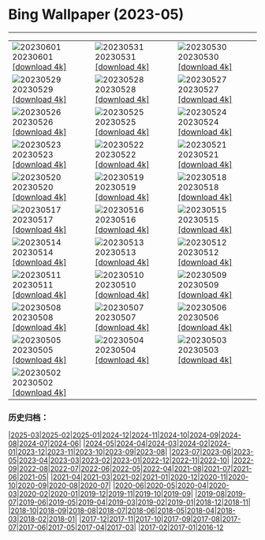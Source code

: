 # Bing Wallpaper (2023-05)
**************

<table><tr><td><img class="wallpaper" src="https://www.bing.com/th?id=OHR.ReefAwareness_EN-IN1544329394_1920x1080.jpg" alt="20230601"> 20230601 <a class="wallpaper_link" href="https://www.bing.com/th?id=OHR.ReefAwareness_EN-IN1544329394_UHD.jpg">[download 4k]</a></td><td><img class="wallpaper" src="https://www.bing.com/th?id=OHR.WorldOtterDay_EN-IN1276550407_1920x1080.jpg" alt="20230531"> 20230531 <a class="wallpaper_link" href="https://www.bing.com/th?id=OHR.WorldOtterDay_EN-IN1276550407_UHD.jpg">[download 4k]</a></td><td><img class="wallpaper" src="https://www.bing.com/th?id=OHR.HiddenBeach_EN-IN1009573165_1920x1080.jpg" alt="20230530"> 20230530 <a class="wallpaper_link" href="https://www.bing.com/th?id=OHR.HiddenBeach_EN-IN1009573165_UHD.jpg">[download 4k]</a></td></tr><tr><td><img class="wallpaper" src="https://www.bing.com/th?id=OHR.Silhouetteofmangoes_EN-IN2114366270_1920x1080.jpg" alt="20230529"> 20230529 <a class="wallpaper_link" href="https://www.bing.com/th?id=OHR.Silhouetteofmangoes_EN-IN2114366270_UHD.jpg">[download 4k]</a></td><td><img class="wallpaper" src="https://www.bing.com/th?id=OHR.TegallalangTerrace_EN-IN0435015951_1920x1080.jpg" alt="20230528"> 20230528 <a class="wallpaper_link" href="https://www.bing.com/th?id=OHR.TegallalangTerrace_EN-IN0435015951_UHD.jpg">[download 4k]</a></td><td><img class="wallpaper" src="https://www.bing.com/th?id=OHR.AloeDichotomum_EN-IN0114436904_1920x1080.jpg" alt="20230527"> 20230527 <a class="wallpaper_link" href="https://www.bing.com/th?id=OHR.AloeDichotomum_EN-IN0114436904_UHD.jpg">[download 4k]</a></td></tr><tr><td><img class="wallpaper" src="https://www.bing.com/th?id=OHR.WatSriSawai_EN-IN9312975486_1920x1080.jpg" alt="20230526"> 20230526 <a class="wallpaper_link" href="https://www.bing.com/th?id=OHR.WatSriSawai_EN-IN9312975486_UHD.jpg">[download 4k]</a></td><td><img class="wallpaper" src="https://www.bing.com/th?id=OHR.SaksunFaroe_EN-IN1825652492_1920x1080.jpg" alt="20230525"> 20230525 <a class="wallpaper_link" href="https://www.bing.com/th?id=OHR.SaksunFaroe_EN-IN1825652492_UHD.jpg">[download 4k]</a></td><td><img class="wallpaper" src="https://www.bing.com/th?id=OHR.OldFortress_EN-IN1445892314_1920x1080.jpg" alt="20230524"> 20230524 <a class="wallpaper_link" href="https://www.bing.com/th?id=OHR.OldFortress_EN-IN1445892314_UHD.jpg">[download 4k]</a></td></tr><tr><td><img class="wallpaper" src="https://www.bing.com/th?id=OHR.KeralaCoffee_EN-IN3034159364_1920x1080.jpg" alt="20230523"> 20230523 <a class="wallpaper_link" href="https://www.bing.com/th?id=OHR.KeralaCoffee_EN-IN3034159364_UHD.jpg">[download 4k]</a></td><td><img class="wallpaper" src="https://www.bing.com/th?id=OHR.BiodiverseCostaRica_EN-IN8021514039_1920x1080.jpg" alt="20230522"> 20230522 <a class="wallpaper_link" href="https://www.bing.com/th?id=OHR.BiodiverseCostaRica_EN-IN8021514039_UHD.jpg">[download 4k]</a></td><td><img class="wallpaper" src="https://www.bing.com/th?id=OHR.PontdArcole_EN-IN6509712562_1920x1080.jpg" alt="20230521"> 20230521 <a class="wallpaper_link" href="https://www.bing.com/th?id=OHR.PontdArcole_EN-IN6509712562_UHD.jpg">[download 4k]</a></td></tr><tr><td><img class="wallpaper" src="https://www.bing.com/th?id=OHR.EuropeanHoneybee_EN-IN6241503150_1920x1080.jpg" alt="20230520"> 20230520 <a class="wallpaper_link" href="https://www.bing.com/th?id=OHR.EuropeanHoneybee_EN-IN6241503150_UHD.jpg">[download 4k]</a></td><td><img class="wallpaper" src="https://www.bing.com/th?id=OHR.SumatranRhino_EN-IN5930187437_1920x1080.jpg" alt="20230519"> 20230519 <a class="wallpaper_link" href="https://www.bing.com/th?id=OHR.SumatranRhino_EN-IN5930187437_UHD.jpg">[download 4k]</a></td><td><img class="wallpaper" src="https://www.bing.com/th?id=OHR.MuseoSoumaya_EN-IN1926951073_1920x1080.jpg" alt="20230518"> 20230518 <a class="wallpaper_link" href="https://www.bing.com/th?id=OHR.MuseoSoumaya_EN-IN1926951073_UHD.jpg">[download 4k]</a></td></tr><tr><td><img class="wallpaper" src="https://www.bing.com/th?id=OHR.CormorantBridge_EN-IN1389853448_1920x1080.jpg" alt="20230517"> 20230517 <a class="wallpaper_link" href="https://www.bing.com/th?id=OHR.CormorantBridge_EN-IN1389853448_UHD.jpg">[download 4k]</a></td><td><img class="wallpaper" src="https://www.bing.com/th?id=OHR.AmericanWetlands_EN-IN0884262623_1920x1080.jpg" alt="20230516"> 20230516 <a class="wallpaper_link" href="https://www.bing.com/th?id=OHR.AmericanWetlands_EN-IN0884262623_UHD.jpg">[download 4k]</a></td><td><img class="wallpaper" src="https://www.bing.com/th?id=OHR.MorroJable_EN-IN0488952902_1920x1080.jpg" alt="20230515"> 20230515 <a class="wallpaper_link" href="https://www.bing.com/th?id=OHR.MorroJable_EN-IN0488952902_UHD.jpg">[download 4k]</a></td></tr><tr><td><img class="wallpaper" src="https://www.bing.com/th?id=OHR.TheMeghalayaWaterfall_EN-IN6320146549_1920x1080.jpg" alt="20230514"> 20230514 <a class="wallpaper_link" href="https://www.bing.com/th?id=OHR.TheMeghalayaWaterfall_EN-IN6320146549_UHD.jpg">[download 4k]</a></td><td><img class="wallpaper" src="https://www.bing.com/th?id=OHR.SonnyBonoPelicans_EN-IN9950260551_1920x1080.jpg" alt="20230513"> 20230513 <a class="wallpaper_link" href="https://www.bing.com/th?id=OHR.SonnyBonoPelicans_EN-IN9950260551_UHD.jpg">[download 4k]</a></td><td><img class="wallpaper" src="https://www.bing.com/th?id=OHR.WildLupine_EN-IN9585224791_1920x1080.jpg" alt="20230512"> 20230512 <a class="wallpaper_link" href="https://www.bing.com/th?id=OHR.WildLupine_EN-IN9585224791_UHD.jpg">[download 4k]</a></td></tr><tr><td><img class="wallpaper" src="https://www.bing.com/th?id=OHR.FootballField_EN-IN8060737169_1920x1080.jpg" alt="20230511"> 20230511 <a class="wallpaper_link" href="https://www.bing.com/th?id=OHR.FootballField_EN-IN8060737169_UHD.jpg">[download 4k]</a></td><td><img class="wallpaper" src="https://www.bing.com/th?id=OHR.CordouanLighthouse_EN-IN3002419578_1920x1080.jpg" alt="20230510"> 20230510 <a class="wallpaper_link" href="https://www.bing.com/th?id=OHR.CordouanLighthouse_EN-IN3002419578_UHD.jpg">[download 4k]</a></td><td><img class="wallpaper" src="https://www.bing.com/th?id=OHR.JimCorbettNationalPark_EN-IN3547668563_1920x1080.jpg" alt="20230509"> 20230509 <a class="wallpaper_link" href="https://www.bing.com/th?id=OHR.JimCorbettNationalPark_EN-IN3547668563_UHD.jpg">[download 4k]</a></td></tr><tr><td><img class="wallpaper" src="https://www.bing.com/th?id=OHR.TheChaps_EN-IN0865316362_1920x1080.jpg" alt="20230508"> 20230508 <a class="wallpaper_link" href="https://www.bing.com/th?id=OHR.TheChaps_EN-IN0865316362_UHD.jpg">[download 4k]</a></td><td><img class="wallpaper" src="https://www.bing.com/th?id=OHR.SealLaughing_EN-IN5379477699_1920x1080.jpg" alt="20230507"> 20230507 <a class="wallpaper_link" href="https://www.bing.com/th?id=OHR.SealLaughing_EN-IN5379477699_UHD.jpg">[download 4k]</a></td><td><img class="wallpaper" src="https://www.bing.com/th?id=OHR.HwangmaesanAzaleas_EN-IN8139492893_1920x1080.jpg" alt="20230506"> 20230506 <a class="wallpaper_link" href="https://www.bing.com/th?id=OHR.HwangmaesanAzaleas_EN-IN8139492893_UHD.jpg">[download 4k]</a></td></tr><tr><td><img class="wallpaper" src="https://www.bing.com/th?id=OHR.Popocatepetl_EN-IN7907317303_1920x1080.jpg" alt="20230505"> 20230505 <a class="wallpaper_link" href="https://www.bing.com/th?id=OHR.Popocatepetl_EN-IN7907317303_UHD.jpg">[download 4k]</a></td><td><img class="wallpaper" src="https://www.bing.com/th?id=OHR.RebelBase_EN-IN0919958475_1920x1080.jpg" alt="20230504"> 20230504 <a class="wallpaper_link" href="https://www.bing.com/th?id=OHR.RebelBase_EN-IN0919958475_UHD.jpg">[download 4k]</a></td><td><img class="wallpaper" src="https://www.bing.com/th?id=OHR.ThreeWildebeest_EN-IN5007825213_1920x1080.jpg" alt="20230503"> 20230503 <a class="wallpaper_link" href="https://www.bing.com/th?id=OHR.ThreeWildebeest_EN-IN5007825213_UHD.jpg">[download 4k]</a></td></tr><tr><td><img class="wallpaper" src="https://www.bing.com/th?id=OHR.KlostersSerneus_EN-IN1836496709_1920x1080.jpg" alt="20230502"> 20230502 <a class="wallpaper_link" href="https://www.bing.com/th?id=OHR.KlostersSerneus_EN-IN1836496709_UHD.jpg">[download 4k]</a></td><td></td><td></td></tr></table>

### 历史归档：

|[2025-03](/../2025-03/2025-03.md)|[2025-02](/../2025-02/2025-02.md)|[2025-01](/../2025-01/2025-01.md)|[2024-12](/../2024-12/2024-12.md)|[2024-11](/../2024-11/2024-11.md)|[2024-10](/../2024-10/2024-10.md)|[2024-09](/../2024-09/2024-09.md)|[2024-08](/../2024-08/2024-08.md)|[2024-07](/../2024-07/2024-07.md)|[2024-06](/../2024-06/2024-06.md)|
|[2024-05](/../2024-05/2024-05.md)|[2024-04](/../2024-04/2024-04.md)|[2024-03](/../2024-03/2024-03.md)|[2024-02](/../2024-02/2024-02.md)|[2024-01](/../2024-01/2024-01.md)|[2023-12](/../2023-12/2023-12.md)|[2023-11](/../2023-11/2023-11.md)|[2023-10](/../2023-10/2023-10.md)|[2023-09](/../2023-09/2023-09.md)|[2023-08](/../2023-08/2023-08.md)|
|[2023-07](/../2023-07/2023-07.md)|[2023-06](/../2023-06/2023-06.md)|[2023-05](/2023-05.md)|[2023-04](/../2023-04/2023-04.md)|[2023-03](/../2023-03/2023-03.md)|[2023-02](/../2023-02/2023-02.md)|[2023-01](/../2023-01/2023-01.md)|[2022-12](/../2022-12/2022-12.md)|[2022-11](/../2022-11/2022-11.md)|[2022-10](/../2022-10/2022-10.md)|
|[2022-09](/../2022-09/2022-09.md)|[2022-08](/../2022-08/2022-08.md)|[2022-07](/../2022-07/2022-07.md)|[2022-06](/../2022-06/2022-06.md)|[2022-05](/../2022-05/2022-05.md)|[2022-04](/../2022-04/2022-04.md)|[2021-08](/../2021-08/2021-08.md)|[2021-07](/../2021-07/2021-07.md)|[2021-06](/../2021-06/2021-06.md)|[2021-05](/../2021-05/2021-05.md)|
|[2021-04](/../2021-04/2021-04.md)|[2021-03](/../2021-03/2021-03.md)|[2021-02](/../2021-02/2021-02.md)|[2021-01](/../2021-01/2021-01.md)|[2020-12](/../2020-12/2020-12.md)|[2020-11](/../2020-11/2020-11.md)|[2020-10](/../2020-10/2020-10.md)|[2020-09](/../2020-09/2020-09.md)|[2020-08](/../2020-08/2020-08.md)|[2020-07](/../2020-07/2020-07.md)|
|[2020-06](/../2020-06/2020-06.md)|[2020-05](/../2020-05/2020-05.md)|[2020-04](/../2020-04/2020-04.md)|[2020-03](/../2020-03/2020-03.md)|[2020-02](/../2020-02/2020-02.md)|[2020-01](/../2020-01/2020-01.md)|[2019-12](/../2019-12/2019-12.md)|[2019-11](/../2019-11/2019-11.md)|[2019-10](/../2019-10/2019-10.md)|[2019-09](/../2019-09/2019-09.md)|
|[2019-08](/../2019-08/2019-08.md)|[2019-07](/../2019-07/2019-07.md)|[2019-06](/../2019-06/2019-06.md)|[2019-05](/../2019-05/2019-05.md)|[2019-04](/../2019-04/2019-04.md)|[2019-03](/../2019-03/2019-03.md)|[2019-02](/../2019-02/2019-02.md)|[2019-01](/../2019-01/2019-01.md)|[2018-12](/../2018-12/2018-12.md)|[2018-11](/../2018-11/2018-11.md)|
|[2018-10](/../2018-10/2018-10.md)|[2018-09](/../2018-09/2018-09.md)|[2018-08](/../2018-08/2018-08.md)|[2018-07](/../2018-07/2018-07.md)|[2018-06](/../2018-06/2018-06.md)|[2018-05](/../2018-05/2018-05.md)|[2018-04](/../2018-04/2018-04.md)|[2018-03](/../2018-03/2018-03.md)|[2018-02](/../2018-02/2018-02.md)|[2018-01](/../2018-01/2018-01.md)|
|[2017-12](/../2017-12/2017-12.md)|[2017-11](/../2017-11/2017-11.md)|[2017-10](/../2017-10/2017-10.md)|[2017-09](/../2017-09/2017-09.md)|[2017-08](/../2017-08/2017-08.md)|[2017-07](/../2017-07/2017-07.md)|[2017-06](/../2017-06/2017-06.md)|[2017-05](/../2017-05/2017-05.md)|[2017-04](/../2017-04/2017-04.md)|[2017-03](/../2017-03/2017-03.md)|
|[2017-02](/../2017-02/2017-02.md)|[2017-01](/../2017-01/2017-01.md)|[2016-12](/../2016-12/2016-12.md)